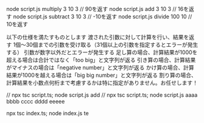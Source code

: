 node script.js multiply 3 10 3 // 90を返す
node script.js add 3 10 3 // 16を返す
node script.js subtract 3 10 3 // -10を返す
node script.js divide 100 10 // 10を返す


以下の仕様を満たすものとします
渡された引数に対して計算を行い、結果を返す
1個〜30個までの引数を受け取る（31個以上の引数を指定するとエラーが発生する）
引数が数字以外だとエラーが発生する
足し算の場合、計算結果が1000を超える場合は合計ではなく「too big」と文字列が返る
引き算の場合、計算結果がマイナスの場合は「negative number」と文字列が返る
かけ算の場合、計算結果が1000を越える場合は「big big number」と文字列が返る
割り算の場合、計算結果を小数点何桁まで考慮するかは特に指定がありません。お任せします！

// npx tsc script.ts; node script.js add
// npx tsc script.ts; node script.js aaaa bbbb cccc dddd eeeee

npx tsc index.ts; node index.js te
